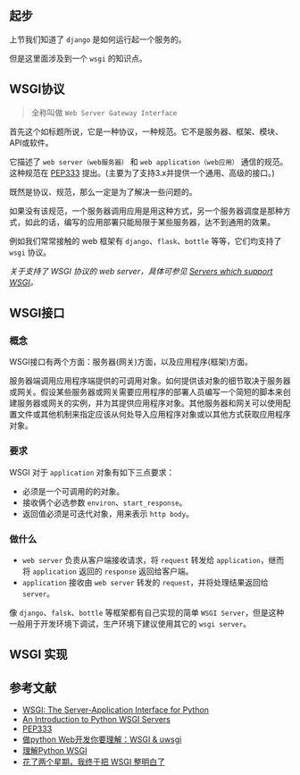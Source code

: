 
## 起步

上节我们知道了 `django` 是如何运行起一个服务的。

但是这里面涉及到一个 `wsgi` 的知识点。

## WSGI协议

> 全称叫做 `Web Server Gateway Interface`

首先这个如标题所说，它是一种协议，一种规范。它不是服务器、框架、模块、API或软件。

它描述了 `web server（web服务器）` 和 `web application（web应用）` 通信的规范。这种规范在 [PEP333](https://www.python.org/dev/peps/pep-0333/) 提出。(主要为了支持3.x并提供一个通用、高级的接口。)

既然是协议、规范，那么一定是为了解决一些问题的。

如果没有该规范，一个服务器调用应用是用这种方式，另一个服务器调度是那种方式，如此的话，编写的应用部署只能局限于某些服务器，达不到通用的效果。

例如我们常常接触的 web 框架有 `django`、`flask`、`bottle` 等等，它们均支持了 `wsgi` 协议。

*关于支持了 WSGI 协议的 web server，具体可参见 [Servers which support WSGI](https://wsgi.readthedocs.io/en/latest/servers.html)。*

## WSGI接口

### 概念

WSGI接口有两个方面：服务器(网关)方面，以及应用程序(框架)方面。

服务器端调用应用程序端提供的可调用对象。如何提供该对象的细节取决于服务器或网关。假设某些服务器或网关需要应用程序的部署人员编写一个简短的脚本来创建服务器或网关的实例，并为其提供应用程序对象。其他服务器和网关可以使用配置文件或其他机制来指定应该从何处导入应用程序对象或以其他方式获取应用程序对象。

### 要求

WSGI 对于 `application` 对象有如下三点要求：

- 必须是一个可调用的的对象。
- 接收俩个必选参数 `environ`、`start_response`。
- 返回值必须是可迭代对象，用来表示 `http body`。

### 做什么

- `web server` 负责从客户端接收请求，将 `request` 转发给 `application`，继而将 `application` 返回的 `response` 返回给客户端。
- `application` 接收由 `web server` 转发的 `request`，并将处理结果返回给 `server`。

像 `django`、`falsk`、`bottle` 等框架都有自己实现的简单 `WSGI Server`，但是这种一般用于开发环境下调试，生产环境下建议使用其它的 `wsgi server`。

## WSGI 实现

## 参考文献

- [WSGI: The Server-Application Interface for Python](https://www.toptal.com/python/pythons-wsgi-server-application-interface)
- [An Introduction to Python WSGI Servers](https://www.appdynamics.com/blog/engineering/an-introduction-to-python-wsgi-servers-part-1/)
- [PEP333](https://www.python.org/dev/peps/pep-0333/)
- [做python Web开发你要理解：WSGI & uwsgi](https://www.jianshu.com/p/679dee0a4193)
- [理解Python WSGI](letiantian.me/2015-09-10-understand-python-wsgi/)
- [花了两个星期，我终于把 WSGI 整明白了](https://juejin.im/post/5cff300a6fb9a07ef06f8a43#heading-8)
